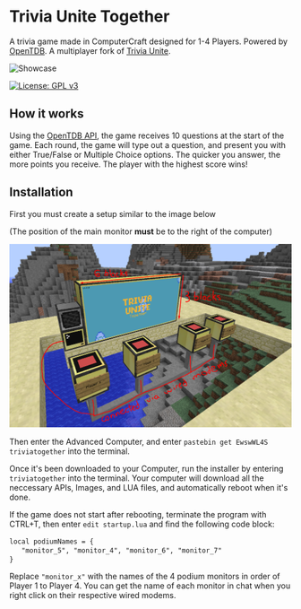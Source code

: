 # Trivia Unite Together
 A trivia game made in ComputerCraft designed for 1-4 Players. Powered by [OpenTDB](https://opentdb.com/).
 A multiplayer fork of [Trivia Unite](https://github.com/cklidify/CCTriviaUnite).
 
 ![Showcase](/screenshots/showcase.gif)
 
 [![License: GPL v3](https://img.shields.io/badge/License-GPLv3-blue.svg)](https://www.gnu.org/licenses/gpl-3.0)
 
## How it works
 Using the [OpenTDB API](https://opentdb.com/api_config.php), the game receives 10 questions at the start of the game.
 Each round, the game will type out a question, and present you with either True/False or Multiple Choice options.
 The quicker you answer, the more points you receive. The player with the highest score wins!

## Installation
 First you must create a setup similar to the image below
 
 (The position of the main monitor **must** be to the right of the computer)
 
 ![Guide](/screenshots/setup.png)
 
 Then enter the Advanced Computer, and enter `pastebin get EwswWL4S triviatogether` into the terminal.
 
 Once it's been downloaded to your Computer, run the installer by entering `triviatogether` into the terminal.
 Your computer will download all the neccessary APIs, Images, and LUA files, and automatically reboot when it's done.

 If the game does not start after rebooting, terminate the program with CTRL+T, then enter `edit startup.lua` and find the following code block:
 ```
 local podiumNames = {
    "monitor_5", "monitor_4", "monitor_6", "monitor_7"
 }
```
Replace `"monitor_x"` with the names of the 4 podium monitors in order of Player 1 to Player 4. You can get the name of each monitor in chat when you right click on their respective wired modems.

